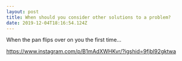 ```yaml
---
layout: post
title: When should you consider other solutions to a problem?
date: 2019-12-04T18:16:54.124Z
---
```

When the pan flips over on you the first time...

https://www.instagram.com/p/B1mAdXWHKvr/?igshid=9fjbl92gktwa
